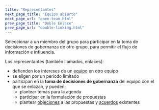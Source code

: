 ```yaml
---
title: "Representantes"
next_page_title: "Equipo abierto"
next_page_url: "open-team.html"
prev_page_title: "Doble Enlace"
prev_page_url: "double-linking.html"
---
```



<div class="card summary"><div class="card-body">Seleccionar a un miembro del grupo para participar en la toma de decisiones de gobernanza de otro grupo, para permitir el flujo de información e influencia.
</div></div>

Los representantes (también llamados, enlaces):

- defienden los intereses de un <a href="glossary.html#entry-team" class="glossary-tooltip" data-toggle="tooltip" title="Equipo: Un grupo de personas que colaboran hacia un motivador (u objetivo). Normalmente, un equipo es parte de una organización, o se forma como una colaboración de varias organizaciones.">equipo</a> en otro equipo
- se eligen por un período limitado
- participan en la **toma de decisiones de gobernanza** del equipo con el que se enlazan, y pueden: 
    - plantear temas para la agenda
    - participar en la formulación de propuestas
    - plantear <a href="glossary.html#entry-objection" class="glossary-tooltip" data-toggle="tooltip" title="Objeción: Un argumento, relacionado con una propuesta, acuerdo, actividad o el estado actual de las cosas, que revela consecuencias o riesgos que preferirías evitar, o muestra maneras valiosas de mejorar.">objeciones</a> a las propuestas y <a href="glossary.html#entry-agreement" class="glossary-tooltip" data-toggle="tooltip" title="Acuerdo: Una pauta, proceso, protocolo o política que ha sido acordado y se ha diseñado para guiar el flujo de valor.">acuerdos</a> existentes
